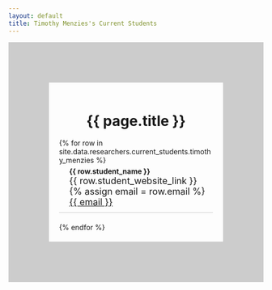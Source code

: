 ```yaml
---
layout: default
title: Timothy Menzies's Current Students
---
```

<div style="display: flex; flex-direction: column; align-items: left; border: 80px solid #ccc; padding: 20px;">
  <h1 style="text-align: center;">{{ page.title }}</h1>
  {% for row in site.data.researchers.current_students.timothy_menzies %}
  <div style="text-align: left; margin-bottom: 20px; border-bottom: 1px solid #ccc; padding-bottom: 10px;">
      <div style="font-weight: bold; margin-top: 5px; margin-left: 20px;">
        {{ row.student_name }}
      </div>
      <div style="font-size: 18px; margin-left: 20px;">
        {{ row.student_website_link }}
      </div>
      <div style="font-size: 18px; margin-left: 20px;">
{% assign email = row.email %}
<a href="mailto:{{ email }}">{{ email }}</a>
      </div>
  </div>
  {% endfor %}
</div>




